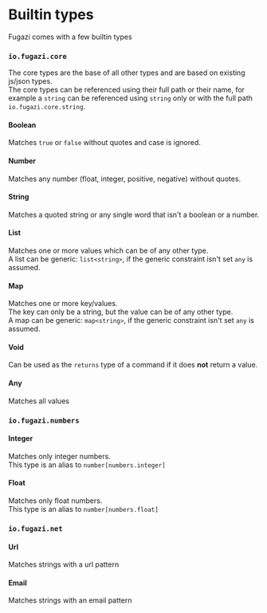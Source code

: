 # Builtin types
Fugazi comes with a few builtin types

### `io.fugazi.core`
The core types are the base of all other types and are based on existing js/json types.  
The core types can be referenced using their full path or their name, for example a `string` can be referenced 
using `string` only or with the full path `io.fugazi.core.string`.

#### Boolean
Matches `true` or `false` without quotes and case is ignored.

#### Number
Matches any number (float, integer, positive, negative) without quotes.

#### String
Matches a quoted string or any single word that isn't a boolean or a number.

#### List
Matches one or more values which can be of any other type.  
A list can be generic: `list<string>`, if the generic constraint isn't set `any` is assumed.

#### Map
Matches one or more key/values.  
The key can only be a string, but the value can be of any other type.  
A map can be generic: `map<string>`, if the generic constraint isn't set `any` is assumed.

#### Void
Can be used as the `returns` type of a command if it does **not** return a value.

#### Any
Matches all values

### `io.fugazi.numbers`
#### Integer
Matches only integer numbers.  
This type is an alias to `number[numbers.integer]`

#### Float
Matches only float numbers.  
This type is an alias to `number[numbers.float]`

### `io.fugazi.net`
#### Url
Matches strings with a url pattern

#### Email
Matches strings with an email pattern
